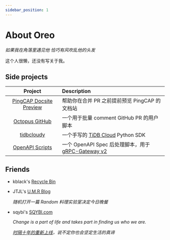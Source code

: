 ```yaml
---
sidebar_position: 1
---
```


# About Oreo

*如果我在角落里遇见他 恰巧有风吹乱他的头发*

这个人很懒，还没有写关于我。

## Side projects

|                                    Project                                    | Description                                                                                |
|:-----------------------------------------------------------------------------:|:-------------------------------------------------------------------------------------------|
| [PingCAP Docsite Preview](https://github.com/Oreoxmt/pingcap-docsite-preview) | 帮助你在合并 PR 之前提前预览 PingCAP 的文档站                                                              |
|          [Octopus GitHub](https://github.com/Oreoxmt/octopus-github)          | 一个用于批量 comment GitHub PR 的用户脚本                                                             |
|              [tidbcloudy](https://github.com/Oreoxmt/tidbcloudy)              | 一个手写的 [TiDB Cloud](https://tidbcloud.com) Python SDK                                       |
|         [OpenAPI Scripts](https://github.com/Oreoxmt/openapi-scripts)         | 一个 OpenAPI Spec 后处理脚本，用于 [gRPC-Gateway v2](https://grpc-ecosystem.github.io/grpc-gateway/) |

## Friends

- kblack's [Recycle Bin](https://blog.i64d.com)
- JTJL's [U.M.R Blog](https://jtjl.github.io)

  _随机打开一篇 Random 料理实验室决定今日晚餐_

- sqybi's [SQYBI.com](https://sqybi.com)

  _Change is a part of life and takes part in finding us who we are._

  _[时隔十年的重新上线](https://sqybi.com/blog/sqybi-com-relaunching-after-a-decade/)，说不定你也会坚定生活的真谛_
